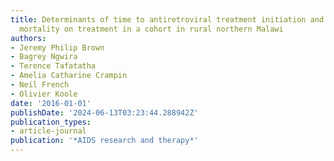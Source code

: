 ```yaml
---
title: Determinants of time to antiretroviral treatment initiation and subsequent
  mortality on treatment in a cohort in rural northern Malawi
authors:
- Jeremy Philip Brown
- Bagrey Ngwira
- Terence Tafatatha
- Amelia Catharine Crampin
- Neil French
- Olivier Koole
date: '2016-01-01'
publishDate: '2024-06-13T03:23:44.288942Z'
publication_types:
- article-journal
publication: '*AIDS research and therapy*'
---
```

